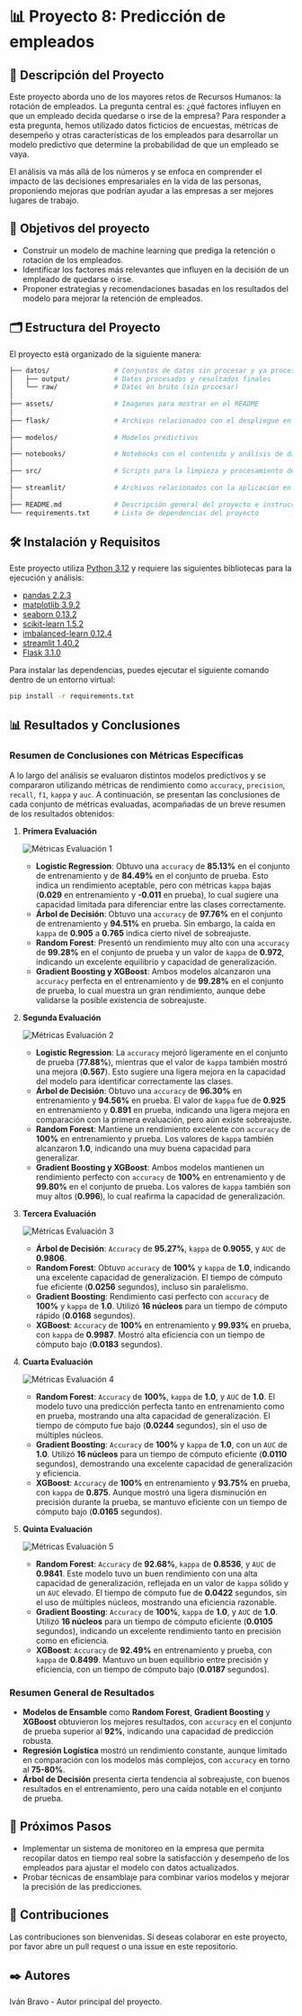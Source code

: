 
# 📊 Proyecto 8: Predicción de empleados

## 📖 Descripción del Proyecto

Este proyecto aborda uno de los mayores retos de Recursos Humanos: la rotación de empleados. La pregunta central es: ¿qué factores influyen en que un empleado decida quedarse o irse de la empresa? Para responder a esta pregunta, hemos utilizado datos ficticios de encuestas, métricas de desempeño y otras características de los empleados para desarrollar un modelo predictivo que determine la probabilidad de que un empleado se vaya.

El análisis va más allá de los números y se enfoca en comprender el impacto de las decisiones empresariales en la vida de las personas, proponiendo mejoras que podrían ayudar a las empresas a ser mejores lugares de trabajo.

## 🎯 Objetivos del proyecto

- Construir un modelo de machine learning que prediga la retención o rotación de los empleados.
- Identificar los factores más relevantes que influyen en la decisión de un empleado de quedarse o irse.
- Proponer estrategias y recomendaciones basadas en los resultados del modelo para mejorar la retención de empleados.

## 🗂️ Estructura del Proyecto

El proyecto está organizado de la siguiente manera:

```bash
├── datos/                # Conjuntos de datos sin procesar y ya procesados
│   ├── output/           # Datos procesados y resultados finales
│   └── raw/              # Datos en bruto (sin procesar)
│
├── assets/               # Imagenes para mostrar en el README
│
├── flask/                # Archivos relacionados con el despliegue en Flask
│
├── modelos/              # Modelos predictivos
│
├── notebooks/            # Notebooks con el contenido y análisis de datos
│
├── src/                  # Scripts para la limpieza y procesamiento de datos
│
├── streamlit/            # Archivos relacionados con la aplicación en Streamlit
│
├── README.md             # Descripción general del proyecto e instrucciones
└── requirements.txt      # Lista de dependencias del proyecto
```

## 🛠️ Instalación y Requisitos

Este proyecto utiliza [Python 3.12](https://docs.python.org/3.12/) y requiere las siguientes bibliotecas para la ejecución y análisis:

- [pandas 2.2.3](https://pandas.pydata.org/docs/)
- [matplotlib 3.9.2](https://matplotlib.org/stable/index.html)
- [seaborn 0.13.2](https://seaborn.pydata.org/tutorial.html)
- [scikit-learn 1.5.2](https://scikit-learn.org/stable/)
- [imbalanced-learn 0.12.4](https://imbalanced-learn.org/stable/)
- [streamlit 1.40.2](https://docs.streamlit.io/)
- [Flask 3.1.0](https://flask.palletsprojects.com/)

Para instalar las dependencias, puedes ejecutar el siguiente comando dentro de un entorno virtual:

```bash
pip install -r requirements.txt
```

## 📊 Resultados y Conclusiones

### Resumen de Conclusiones con Métricas Específicas

A lo largo del análisis se evaluaron distintos modelos predictivos y se compararon utilizando métricas de rendimiento como `accuracy`, `precision`, `recall`, `f1`, `kappa` y `auc`. A continuación, se presentan las conclusiones de cada conjunto de métricas evaluadas, acompañadas de un breve resumen de los resultados obtenidos:

1. **Primera Evaluación**

   ![Métricas Evaluación 1](assets/image-1.png)

   - **Logistic Regression**: Obtuvo una `accuracy` de **85.13%** en el conjunto de entrenamiento y de **84.49%** en el conjunto de prueba. Esto indica un rendimiento aceptable, pero con métricas `kappa` bajas (**0.029** en entrenamiento y **-0.011** en prueba), lo cual sugiere una capacidad limitada para diferenciar entre las clases correctamente.
   - **Árbol de Decisión**: Obtuvo una `accuracy` de **97.76%** en el conjunto de entrenamiento y **94.51%** en prueba. Sin embargo, la caída en `kappa` de **0.905** a **0.765** indica cierto nivel de sobreajuste.
   - **Random Forest**: Presentó un rendimiento muy alto con una `accuracy` de **99.28%** en el conjunto de prueba y un valor de `kappa` de **0.972**, indicando un excelente equilibrio y capacidad de generalización.
   - **Gradient Boosting y XGBoost**: Ambos modelos alcanzaron una `accuracy` perfecta en el entrenamiento y de **99.28%** en el conjunto de prueba, lo cual muestra un gran rendimiento, aunque debe validarse la posible existencia de sobreajuste.


2. **Segunda Evaluación**

   ![Métricas Evaluación 2](assets/image-2.png)

   - **Logistic Regression**: La `accuracy` mejoró ligeramente en el conjunto de prueba (**77.88%**), mientras que el valor de `kappa` también mostró una mejora (**0.567**). Esto sugiere una ligera mejora en la capacidad del modelo para identificar correctamente las clases.
   - **Árbol de Decisión**: Obtuvo una `accuracy` de **96.30%** en entrenamiento y **94.56%** en prueba. El valor de `kappa` fue de **0.925** en entrenamiento y **0.891** en prueba, indicando una ligera mejora en comparación con la primera evaluación, pero aún existe sobreajuste.
   - **Random Forest**: Mantiene un rendimiento excelente con `accuracy` de **100%** en entrenamiento y prueba. Los valores de `kappa` también alcanzaron **1.0**, indicando una muy buena capacidad para generalizar.
   - **Gradient Boosting y XGBoost**: Ambos modelos mantienen un rendimiento perfecto con `accuracy` de **100%** en entrenamiento y de **99.80%** en el conjunto de prueba. Los valores de `kappa` también son muy altos (**0.996**), lo cual reafirma la capacidad de generalización.


3. **Tercera Evaluación**

   ![Métricas Evaluación 3](assets/image-3.png)

   - **Árbol de Decisión**: `Accuracy` de **95.27%**, `kappa` de **0.9055**, y `AUC` de **0.9806**.
    - **Random Forest**: Obtuvo `accuracy` de **100%** y `kappa` de **1.0**, indicando una excelente capacidad de generalización. El tiempo de cómputo fue eficiente (**0.0256** segundos), incluso sin paralelismo.
    - **Gradient Boosting**: Rendimiento casi perfecto con `accuracy` de **100%** y `kappa` de **1.0**. Utilizó **16 núcleos** para un tiempo de cómputo rápido (**0.0168** segundos).
    - **XGBoost**: `Accuracy` de **100%** en entrenamiento y **99.93%** en prueba, con `kappa` de **0.9987**. Mostró alta eficiencia con un tiempo de cómputo bajo (**0.0183** segundos).

4. **Cuarta Evaluación**

    ![Métricas Evaluación 4](assets/image-4.png)

    - **Random Forest**: `Accuracy` de **100%**, `kappa` de **1.0**, y `AUC` de **1.0**. El modelo tuvo una predicción perfecta tanto en entrenamiento como en prueba, mostrando una alta capacidad de generalización. El tiempo de cómputo fue bajo (**0.0244** segundos), sin el uso de múltiples núcleos.
    - **Gradient Boosting**: `Accuracy` de **100%** y `kappa` de **1.0**, con un `AUC` de **1.0**. Utilizó **16 núcleos** para un tiempo de cómputo eficiente (**0.0110** segundos), demostrando una excelente capacidad de generalización y eficiencia.
    - **XGBoost**: `Accuracy` de **100%** en entrenamiento y **93.75%** en prueba, con `kappa` de **0.875**. Aunque mostró una ligera disminución en precisión durante la prueba, se mantuvo eficiente con un tiempo de cómputo bajo (**0.0165** segundos).

5. **Quinta Evaluación**

    ![Métricas Evaluación 5](assets/image-5.png)

    - **Random Forest**: `Accuracy` de **92.68%**, `kappa` de **0.8536**, y `AUC` de **0.9841**. Este modelo tuvo un buen rendimiento con una alta capacidad de generalización, reflejada en un valor de `kappa` sólido y un `AUC` elevado. El tiempo de cómputo fue de **0.0422** segundos, sin el uso de múltiples núcleos, mostrando una eficiencia razonable.
    - **Gradient Boosting**: `Accuracy` de **100%**, `kappa` de **1.0**, y `AUC` de **1.0**. Utilizó **16 núcleos** para un tiempo de cómputo eficiente (**0.0105** segundos), indicando un excelente rendimiento tanto en precisión como en eficiencia.
    - **XGBoost**: `Accuracy` de **92.49%** en entrenamiento y prueba, con `kappa` de **0.8499**. Mantuvo un buen equilibrio entre precisión y eficiencia, con un tiempo de cómputo bajo (**0.0187** segundos).


### Resumen General de Resultados

- **Modelos de Ensamble** como **Random Forest**, **Gradient Boosting** y **XGBoost** obtuvieron los mejores resultados, con `accuracy` en el conjunto de prueba superior al **92%**, indicando una capacidad de predicción robusta.
- **Regresión Logística** mostró un rendimiento constante, aunque limitado en comparación con los modelos más complejos, con `accuracy` en torno al **75-80%**.
- **Árbol de Decisión** presenta cierta tendencia al sobreajuste, con buenos resultados en el entrenamiento, pero una caída notable en el conjunto de prueba.

## 🔄 Próximos Pasos

- Implementar un sistema de monitoreo en la empresa que permita recopilar datos en tiempo real sobre la satisfacción y desempeño de los empleados para ajustar el modelo con datos actualizados.
- Probar técnicas de ensamblaje para combinar varios modelos y mejorar la precisión de las predicciones.

## 🤝 Contribuciones

Las contribuciones son bienvenidas. Si deseas colaborar en este proyecto, por favor abre un pull request o una issue en este repositorio.

## ✒️ Autores

Iván Bravo - Autor principal del proyecto.